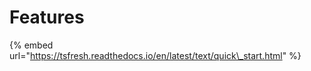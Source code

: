 # Features





{% embed url="https://tsfresh.readthedocs.io/en/latest/text/quick\_start.html" %}




